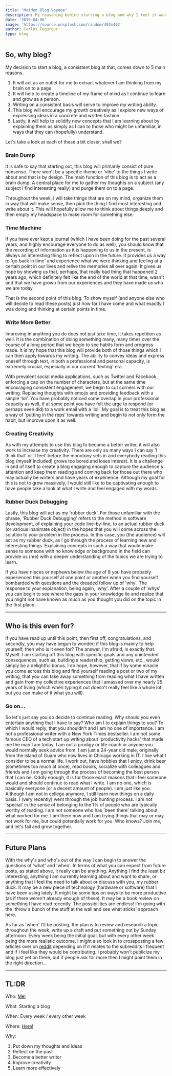 ```yaml
---
title: "Maiden Blog Voyage"
description: My reasoning behind starting a blog and why I feel it would be helpful for myself and possibly others.
date: '2019-04-06'
image: 'https://source.unsplash.com/random/402x402'
author: Carlos Fegurgur
type: blog
---
```

## So, why blog?

My decision to start a blog, a consistent blog at that, comes down to 5 main reasons. 
1. It will act as an outlet for me to extract whatever I am thinking from my brain on to a page. 
2. It will help to create a timeline of my frame of mind as I continue to learn and grow as a person. 
3. Writing on a consistent basis will serve to improve my writing ability.
4. This blog will encourage my growth creatively as I explore new ways of expressing ideas in a concrete and written fashion.
5. Lastly, it will help to solidify new concepts that I am learning about by explaining them as simply as I can to those who might be unfamiliar, in ways that they can (hopefully) understand.

Let's take a look at each of these a bit closer, shall we?

### Brain Dump

It is safe to say that starting out, this blog will primarily consist of pure nonsense. There won't be a specific theme or 'vibe' to the things I write about and that is by design. The main function of this blog is to act as a brain dump. A central place for me to gather my thoughts on a subject (any subject I find interesting really) and purge them on to a page.

Throughout the week, I will take things that are on my mind, organize them in way that will make sense, then pick the thing I find most interesting and write about it. This will hopefully allow me to think about things deeply and then empty my headspace to make room for something else.   


### Time Machine

If you have ever kept a journal (which I have been doing for the past several years, and highly encourage everyone to do as well), you should know that the recording of information as it is happening to us in the present, is always an interesting thing to reflect upon in the future. It provides us a way to 'go back in time' and experience what we were thinking and feeling at a certain point in our lives and relive the memories all over again. It gives us hope by showing us that, perhaps, that really bad thing that happened 2 years ago, which definitely felt like the end of the world at that time, wasn't and that we have grown from our experiences and they have made us who we are today. 

That is the second point of this blog. To show myself (and anyone else who will decide to read these posts) just how far I have come and what exactly I was doing and thinking at certain points in time.

### Write More Better

Improving in anything you do does not just take time, it takes repetition as well. It is the combination of doing something many, many times over the course of a long period that we begin to see habits form and progress made. It is my hope that this blog will provide both of those things which I can then apply towards my writing. The ability to convey ideas and express oneself through text, in both a professional and personal capacity, is extremely crucial, especially in our current 'texting' era. 

With prevalent social media applications, such as Twitter and Facebook, enforcing a cap on the number of characters, but at the same time encouraging consistent engagement, we begin to cut corners with our writing. Replacing thoughts with emojis and providing feedback with a simple 'lol'. You have probably noticed some overlap in your professional capacity as well, if at some point you have felt the urge to respond (or perhaps even did) to a work email with a 'lol'. My goal is to treat this blog as a way of 'putting in the reps' towards writing and begin to not only form the habit, but improve upon it as well.

### Creating Creativity

As with my attempts to use this blog to become a better writer, it will also work to increase my creativity. There are only so many ways I can say 'I think that' or 'I feel' before the monotony sets in and everybody reading this blog (myself included) grows too bored and loses interest. It is a challenge in and of itself to create a blog engaging enough to capture the audience's attention and keep them reading and coming back for those out there who may actually be writers and have years of experience. Although my goal for this is not to grow massively, I would still like to be captivating enough to have people take a look at what I write and feel engaged with my words.

### Rubber Duck Debugging

Lastly, this blog will act as my 'rubber duck'. For those unfamiliar with the phrase, 'Rubber Duck Debugging' refers to the method in software development, of explaining your code line-by-line, to an actual rubber duck (or various inanimate object) in the hopes that you will come across the solution to your problem in the process. In this case, you (the audience) will act as my rubber duck, as I go through the process of learning new and interesting things. Explaining concepts in such a way that would make sense to someone with no knowledge or background in the field can provide us (me) with a deeper understanding of the topics we are trying to learn. 

If you have nieces or nephews below the age of 8 you have probably experienced this yourself at one point or another when you find yourself bombarded with questions and the dreaded follow up of 'why'. The response to your explanation, being again, 'why'. After a couple of 'whys' you can begin to see where the gaps in your knowledge lie and realize that you might not have known as much as you thought you did on the topic in the first place. 

---
## Who is this even for?

If you have read up until this point, then first off, congratulations, and secondly, you may have begun to wonder; if this blog is mainly to help yourself, then who is it even for? The answer, I'm afraid, is exactly that. Myself. I am starting off this blog with specific goals and any unintended consequences, such as, building a readership, getting views, etc., would simply be a delightful bonus. I do hope, however, that if by some miracle you come across this blog and find yourself reading a post or two of my writing, that you can take away something from reading what I have written and gain from my collective experiences that I amassed over my nearly 25 years of living (which when typing it out doesn't really feel like a whole lot, but you can make of it what you will).


### Go on...
So let's just say you do decide to continue reading. Why should you even entertain anything that I have to say? Who am I to explain things to you? To which I would reply, that you shouldn't and I am no one of importance. I am not a professional writer with a New York Times bestseller. I am not some famous CEO of a tech start up writing about 'productivity hacks' that made me the man I am today. I am not a prodigy or life coach or anyone you would normally seek advice from. I am just a 24-year old male, originally from the island of Guam who now lives in Chicago working in IT. I live what I consider to be a normal life. I work out, have hobbies that I enjoy, drink beer (sometimes too much at once), read books, socialize with colleagues and friends and I am going through the process of becoming the best person that I can be. Oddly enough, it is for those exact reasons that I feel someone would and should continue to read what I write. I am no one, which is basically everyone (or a decent amount of people). I am just like you. Although I am not in college anymore, I still learn new things on a daily basis. I (very recently) went through the job hunting process. I am not 'special' in the sense of belonging to the 1% of people who are typically worthy of reading. I am not someone who has 'been there' talking about what worked for me. I am there now and I am trying things that may or may not work for me, but could potentially work for you. Who knows? Join me, and let's fail and grow together. 

---
## Future Plans

With the why's and who's out of the way I can begin to answer the questions of 'what' and 'when'. In terms of what you can expect from future posts, as stated above, it really can be anything. Anything I find the least bit interesting, anything I am currently learning about and want to share, or anything that I feel the need to talk about or discuss with you, my rubber duck. It may be a new piece of technology (hardware or software) that I have been using lately. It might be some tips on ways to be more productive (as if there weren't already enough of these). It may be a book review on something I have read recently. The possibilities are endless! I'm going with the 'throw a bunch of the stuff at the wall and see what sticks' approach here. 

As far as 'when' I'll be posting, the plan is to review and research a topic throughout the week, write up a draft and put something out by Sunday afternoon. Every week being the initial goal, but with every other week being the more realistic outcome. I might also look in to crossposting a few articles over on [reddit](www.reddit.com) depending on if it relates to the subreddits I frequent and if I feel like they would be contributing. I probably won't publicize my blog just yet on there, but if people ask for more then I might point them in the right direction...

---
## TL:DR

Who: [Me!](https://carlosaqf.netlify.com/about)

What: Starting a blog

When: Every week / every other week

Where: [Here!](https://carlosaqf.netlify.com/blog/)

Why:
1. Put down my thoughts and ideas
2. Reflect on the past
3. Become a better writer
4. Improve creativity
5. Learn more effectively


